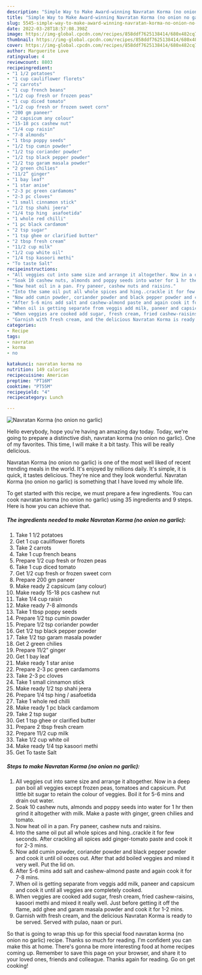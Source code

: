 ```yaml
---
description: "Simple Way to Make Award-winning Navratan Korma (no onion no garlic)"
title: "Simple Way to Make Award-winning Navratan Korma (no onion no garlic)"
slug: 5545-simple-way-to-make-award-winning-navratan-korma-no-onion-no-garlic
date: 2022-03-28T18:57:08.398Z
image: https://img-global.cpcdn.com/recipes/858ddf7625138414/680x482cq70/navratan-korma-no-onion-no-garlic-recipe-main-photo.jpg
thumbnail: https://img-global.cpcdn.com/recipes/858ddf7625138414/680x482cq70/navratan-korma-no-onion-no-garlic-recipe-main-photo.jpg
cover: https://img-global.cpcdn.com/recipes/858ddf7625138414/680x482cq70/navratan-korma-no-onion-no-garlic-recipe-main-photo.jpg
author: Marguerite Love
ratingvalue: 4
reviewcount: 8803
recipeingredient:
- "1 1/2 potatoes"
- "1 cup cauliflower florets"
- "2 carrots"
- "1 cup french beans"
- "1/2 cup fresh or frozen peas"
- "1 cup diced tomato"
- "1/2 cup fresh or frozen sweet corn"
- "200 gm paneer"
- "2 capsicum any colour"
- "15-18 pcs cashew nut"
- "1/4 cup raisin"
- "7-8 almonds"
- "1 tbsp poppy seeds"
- "1/2 tsp cumin powder"
- "1/2 tsp coriander powder"
- "1/2 tsp black pepper powder"
- "1/2 tsp garam masala powder"
- "2 green chilies"
- "11/2” ginger"
- "1 bay leaf"
- "1 star anise"
- "2-3 pc green cardamoms"
- "2-3 pc cloves"
- "1 small cinnamon stick"
- "1/2 tsp shahi jeera"
- "1/4 tsp hing  asafoetida"
- "1 whole red chilli"
- "1 pc black cardamom"
- "2 tsp sugar"
- "1 tsp ghee or clarified butter"
- "2 tbsp fresh cream"
- "11/2 cup milk"
- "1/2 cup white oil"
- "1/4 tsp kasoori methi"
- "To taste Salt"
recipeinstructions:
- "All veggies cut into same size and arrange it altogether. Now in a deep pan boil all veggies except frozen peas, tomatoes and capsicum. Put little bit sugar to retain the colour of veggies. Boil it for 5-6 mins and drain out water."
- "Soak 10 cashew nuts, almonds and poppy seeds into water for 1 hr then grind it altogether with milk. Make a paste with ginger, green chilies and tomato."
- "Now heat oil in a pan. Fry paneer, cashew nuts and raisins."
- "Into the same oil put all whole spices and hing..crackle it for few seconds. After crackling all spices add ginger-tomato paste and cook it for 2-3 mins."
- "Now add cumin powder, coriander powder and black pepper powder and cook it until oil oozes out. After that add boiled veggies and mixed it very well. Put the lid on."
- "After 5-6 mins add salt and cashew-almond paste and again cook it for 7-8 mins."
- "When oil is getting separate from veggis add milk, paneer and capsicum and cook it until all veggies are completely cooked."
- "When veggies are cooked add sugar, fresh cream, fried cashew-raisins, kasoori methi and mixed it really well. Just before getting it off the flame, add ghee and garam masala powder and cook it for 1-2 mins."
- "Garnish with fresh cream, and the delicious Navratan Korma is ready to be served. Served with pulao, naan or puri."
categories:
- Recipe
tags:
- navratan
- korma
- no

katakunci: navratan korma no 
nutrition: 149 calories
recipecuisine: American
preptime: "PT16M"
cooktime: "PT55M"
recipeyield: "4"
recipecategory: Lunch

---
```



![Navratan Korma (no onion no garlic)](https://img-global.cpcdn.com/recipes/858ddf7625138414/680x482cq70/navratan-korma-no-onion-no-garlic-recipe-main-photo.jpg)

Hello everybody, hope you're having an amazing day today. Today, we're going to prepare a distinctive dish, navratan korma (no onion no garlic). One of my favorites. This time, I will make it a bit tasty. This will be really delicious.

Navratan Korma (no onion no garlic) is one of the most well liked of recent trending meals in the world. It's enjoyed by millions daily. It's simple, it is quick, it tastes delicious. They're nice and they look wonderful. Navratan Korma (no onion no garlic) is something that I have loved my whole life.




To get started with this recipe, we must prepare a few ingredients. You can cook navratan korma (no onion no garlic) using 35 ingredients and 9 steps. Here is how you can achieve that.

<!--inarticleads1-->

##### The ingredients needed to make Navratan Korma (no onion no garlic):

1. Take 1 1/2 potatoes
1. Get 1 cup cauliflower florets
1. Take 2 carrots
1. Take 1 cup french beans
1. Prepare 1/2 cup fresh or frozen peas
1. Take 1 cup diced tomato
1. Get 1/2 cup fresh or frozen sweet corn
1. Prepare 200 gm paneer
1. Make ready 2 capsicum (any colour)
1. Make ready 15-18 pcs cashew nut
1. Take 1/4 cup raisin
1. Make ready 7-8 almonds
1. Take 1 tbsp poppy seeds
1. Prepare 1/2 tsp cumin powder
1. Prepare 1/2 tsp coriander powder
1. Get 1/2 tsp black pepper powder
1. Take 1/2 tsp garam masala powder
1. Get 2 green chilies
1. Prepare 11/2” ginger
1. Get 1 bay leaf
1. Make ready 1 star anise
1. Prepare 2-3 pc green cardamoms
1. Take 2-3 pc cloves
1. Take 1 small cinnamon stick
1. Make ready 1/2 tsp shahi jeera
1. Prepare 1/4 tsp hing / asafoetida
1. Take 1 whole red chilli
1. Make ready 1 pc black cardamom
1. Take 2 tsp sugar
1. Get 1 tsp ghee or clarified butter
1. Prepare 2 tbsp fresh cream
1. Prepare 11/2 cup milk
1. Take 1/2 cup white oil
1. Make ready 1/4 tsp kasoori methi
1. Get To taste Salt




<!--inarticleads2-->

##### Steps to make Navratan Korma (no onion no garlic):

1. All veggies cut into same size and arrange it altogether. Now in a deep pan boil all veggies except frozen peas, tomatoes and capsicum. Put little bit sugar to retain the colour of veggies. Boil it for 5-6 mins and drain out water.
1. Soak 10 cashew nuts, almonds and poppy seeds into water for 1 hr then grind it altogether with milk. Make a paste with ginger, green chilies and tomato.
1. Now heat oil in a pan. Fry paneer, cashew nuts and raisins.
1. Into the same oil put all whole spices and hing..crackle it for few seconds. After crackling all spices add ginger-tomato paste and cook it for 2-3 mins.
1. Now add cumin powder, coriander powder and black pepper powder and cook it until oil oozes out. After that add boiled veggies and mixed it very well. Put the lid on.
1. After 5-6 mins add salt and cashew-almond paste and again cook it for 7-8 mins.
1. When oil is getting separate from veggis add milk, paneer and capsicum and cook it until all veggies are completely cooked.
1. When veggies are cooked add sugar, fresh cream, fried cashew-raisins, kasoori methi and mixed it really well. Just before getting it off the flame, add ghee and garam masala powder and cook it for 1-2 mins.
1. Garnish with fresh cream, and the delicious Navratan Korma is ready to be served. Served with pulao, naan or puri.




So that is going to wrap this up for this special food navratan korma (no onion no garlic) recipe. Thanks so much for reading. I'm confident you can make this at home. There's gonna be more interesting food at home recipes coming up. Remember to save this page on your browser, and share it to your loved ones, friends and colleague. Thanks again for reading. Go on get cooking!
